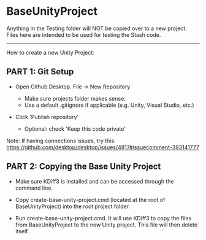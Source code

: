 # BaseUnityProject

Anything in the Testing folder will NOT be copied over to a new project.  Files here are intended to be used for testing the Stash code.

-------------------------------------------------------------------

How to create a new Unity Project:


## PART 1: Git Setup

* Open Github Desktop.  File -> New Repository
	* Make sure projects folder makes sense.
	* Use a default .gitignore if applicable (e.g. Unity, Visual Studio, etc.)

* Click 'Publish repository'
	* Optional: check 'Keep this code private'

Note: If having connections issues, try this: https://github.com/desktop/desktop/issues/4817#issuecomment-393141777


## PART 2: Copying the Base Unity Project

* Make sure KDiff3 is installed and can be accessed through the command line.

* Copy create-base-unity-project.cmd (located at the root of BaseUnityProject) into the root project folder.

* Run create-base-unity-project.cmd.  It will use KDiff3 to copy the files from BaseUnityProject to the new Unity project.  This file will then delete itself.
